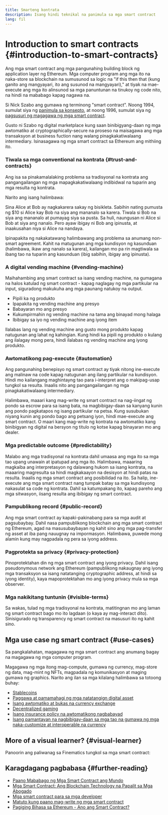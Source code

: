```yaml
---
title: Smarteng kontrata
description: Isang hindi teknikal na panimula sa mga smart contract
lang: fil
---
```


# Introduction to smart contracts {#introduction-to-smart-contracts}

Ang mga smart contract ang mga pangunahing building block ng application layer ng Ethereum. Mga computer program ang mga ito na naka-store sa blockchain na sumusunod sa logic na "if this then that (kung ganito ang mangyayari, ito ang susunod na mangyayari)," at tiyak na mae-execute ang mga ito alinsunod sa mga panuntunan na tinukoy ng code nito, na hindi na mababago kapag nagawa na.

Si Nick Szabo ang gumawa ng terminong "smart contract". Noong 1994, sumulat siya ng [panimula sa konsepto](https://www.fon.hum.uva.nl/rob/Courses/InformationInSpeech/CDROM/Literature/LOTwinterschool2006/szabo.best.vwh.net/smart.contracts.html), at noong 1996, sumulat siya ng [pagsusuri ng magagawa ng mga smart contract](https://www.fon.hum.uva.nl/rob/Courses/InformationInSpeech/CDROM/Literature/LOTwinterschool2006/szabo.best.vwh.net/smart_contracts_2.html).

Gusto ni Szabo ng digital marketplace kung saan binibigyang-daan ng mga awtomatiko at cryptographically-secure na proseso na maisagawa ang mga transaksyon at business fuction nang walang pinagkakatiwalaang intermediary. Isinasagawa ng mga smart contract sa Ethereum ang mithiing ito.

### Tiwala sa mga conventional na kontrata {#trust-and-contracts}

Ang isa sa pinakamalalaking problema sa tradisyonal na kontrata ang pangangailangan ng mga mapagkakatiwalaang indibidwal na tuparin ang mga resulta ng kontrata.

Narito ang isang halimbawa:

Sina Alice at Bob ay nagkakarera sakay ng bisikleta. Sabihin nating pumusta ng $10 si Alice kay Bob na siya ang mananalo sa karera. Tiwala si Bob na siya ang mananalo at pumayag siya sa pusta. Sa huli, naungusan ni Alice si Bob at siya ang nanalo. Pero ayaw ibigay ni Bob ang ipinusta, at inaakusahan niya si Alice na nandaya.

Ipinapakita ng nakakatawang halimbawang ang problema sa anumang non-smart agreement. Kahit na matugunan ang mga kundisyon ng kasunduan (halimbawa, ikaw ang nanalo sa karera), kailangan mo pa rin magtiwala sa ibang tao na tuparin ang kasunduan (ibig sabihin, ibigay ang ipinusta).

### A digital vending machine {#vending-machine}

Maihahambing ang smart contract sa isang vending machine, na gumagana na halos katulad ng smart contract - kapag naglagay ng mga partikular na input, siguradong makukuha ang mga paunang natukoy na output.

- Pipili ka ng produkto
- Ipapakita ng vending machine ang presyo
- Babayaran mo ang presyo
- Kukumpirmahin ng vending machine na tama ang binayad mong halaga
- Ibibigay sa iyo ng vending machine ang iyong item

Ilalabas lang ng vending machine ang gusto mong produkto kapag natugunan ang lahat ng kahingian. Kung hindi ka pipili ng produkto o kulang ang ilalagay mong pera, hindi ilalabas ng vending machine ang iyong produkto.

### Awtomatikong pag-execute {#automation}

Ang pangunahing benepisyo ng smart contract ay tiyak nitong ine-execute ang malinaw na code kapag natugunan ang ilang partikular na kundisyon. Hindi mo kailangang maghintayng tao para i-interpret ang o makipag-usap tungkol sa resulta. Inaalis nito ang pangangailangan ng mga pinagkakatiwalaang intermediary.

Halimbawa, maaari kang mag-write ng smart contract na nag-iingat ng pondo sa escrow para sa isang bata, na magbibigay-daan sa kanyang kunin ang pondo pagkatapos ng isang partikular na petsa. Kung susubukan niyang kunin ang pondo bago ang petsang iyon, hindi mae-execute ang smart contract. O maari kang mag-write ng kontrata na awtomatiko kang binibigyan ng digital na bersyon ng titulo ng kotse kapag binayaran mo ang dealer.

### Mga predictable outcome {#predictability}

Malabo ang mga tradisyonal na kontrata dahil umaasa ang mga ito sa mga tao upang unawain at ipatupad ang mga ito. Halimbawa, maaaring magkaiba ang interpretasyon ng dalawang hukom sa isang kontrata, na maaaring magresulta sa hindi magkakaayon na desisyon at hindi patas na resulta. Inaalis ng mga smart contract ang posibilidad na ito. Sa halip, ine-execute ang mga smart contract nang tumpak batay sa mga kundisyong nakasulat sa code ng kontrata. Dahil sa katumpakang ito, kapag pareho ang mga sitwasyon, iisang resulta ang ibibigay ng smart contract.

### Pampublikong record {#public-record}

Ang mga smart contract ay kapaki-pakinabang para sa mga audit at pagsubaybay. Dahil nasa pampublikong blockchain ang mga smart contract ng Ethereum, agad na masusubaybayan ng kahit sino ang mga pag-transfer ng asset at iba pang nauugnay na impormasyon. Halimbawa, puwede mong alamin kung may nagpadala ng pera sa iyong address.

### Pagprotekta sa privacy {#privacy-protection}

Pinoprotektahan din ng mga smart contract ang iyong privacy. Dahil isang pseudonymous network ang Ethereum (pampublikong nakaugnay ang iyong mga transaksyon sa isang natatanging cryptographic address, at hindi sa iyong identity), kaya mapoprotektahan mo ang iyong privacy mula sa mga observer.

### Mga nakikitang tuntunin {#visible-terms}

Sa wakas, tulad ng mga tradisyonal na kontrata, matitingnan mo ang laman ng smart contract bago mo ito lagdaan (o kaya ay mag-interact dito). Sinisigurado ng transparency ng smart contract na masusuri ito ng kahit sino.

## Mga use case ng smart contract {#use-cases}

Sa pangkalahatan, magagawa ng mga smart contract ang anumang bagay na magagawa ng mga computer program.

Magagawa ng mga itong mag-compute, gumawa ng currency, mag-store ng data, mag-mint ng NFTs, magpadala ng komunikasyon at maging gumawa ng graphics. Narito ang ilan sa mga kilalang halimbawa sa totoong buhay:

- [Stablecoins](/stablecoins/)
- [Paggawa at pamamahagi ng mga natatangign digital asset](/nft/)
- [Isang awtomatiko at bukas na currency exchange](/get-eth/#dex)
- [Decentralized gaming](/dapps/?category=gaming)
- [Isang insurance policy na awtomatikong nagbabayad](https://etherisc.com/)
- [Isang pamantayan na nagbibigay-daan sa mga tao na gumawa ng mga naka-customize at interoperable na currency](/developers/docs/standards/tokens/)

## More of a visual learner? {#visual-learner}

Panoorin ang paliwanag sa Finematics tungkol sa mga smart contract:

<YouTube id="pWGLtjG-F5c" />

## Karagdagang pagbabasa {#further-reading}

- [Paano Mababago ng Mga Smart Contract ang Mundo](https://www.youtube.com/watch?v=pA6CGuXEKtQ)
- [Mga Smart Contract: Ang Blockchain Technology na Papalit sa Mga Abogado](https://blockgeeks.com/guides/smart-contracts/)
- [Mga smart contract para sa mga developer](/developers/docs/smart-contracts/)
- [Matuto kung paano mag-write ng mga smart contract](/developers/learning-tools/)
- [Pagiging Bihasa sa Ethereum - Ano ang Smart Contract?](https://github.com/ethereumbook/ethereumbook/blob/develop/07smart-contracts-solidity.asciidoc#what-is-a-smart-contract)
